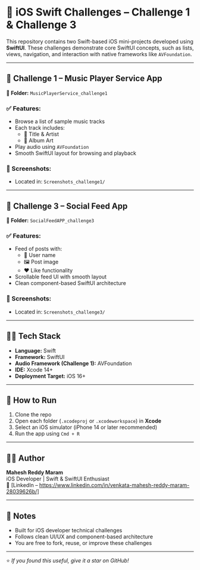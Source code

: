 # 📱 iOS Swift Challenges – Challenge 1 & Challenge 3

This repository contains two Swift-based iOS mini-projects developed using **SwiftUI**. These challenges demonstrate core SwiftUI concepts, such as lists, views, navigation, and interaction with native frameworks like `AVFoundation`.

---

## 🚀 Challenge 1 – Music Player Service App

**📁 Folder:** `MusicPlayerService_challenge1`

### ✅ Features:
- Browse a list of sample music tracks
- Each track includes:
  - 🎵 Title & Artist
  - 🎨 Album Art
- Play audio using `AVFoundation`
- Smooth SwiftUI layout for browsing and playback

### 📸 Screenshots:
- Located in: `Screenshots_challenge1/`

---

## 📲 Challenge 3 – Social Feed App

**📁 Folder:** `SocialFeedAPP_challenge3`

### ✅ Features:
- Feed of posts with:
  - 🧑 User name
  - 🖼️ Post image
  - ❤️ Like functionality
- Scrollable feed UI with smooth layout
- Clean component-based SwiftUI architecture

### 📸 Screenshots:
- Located in: `Screenshots_challenge3/`

---

## 🧑‍💻 Tech Stack

- **Language:** Swift
- **Framework:** SwiftUI
- **Audio Framework (Challenge 1):** AVFoundation
- **IDE:** Xcode 14+
- **Deployment Target:** iOS 16+

---
## 📝 How to Run

1. Clone the repo
2. Open each folder (`.xcodeproj` or `.xcodeworkspace`) in **Xcode**
3. Select an iOS simulator (iPhone 14 or later recommended)
4. Run the app using `Cmd + R`

---

## 👨‍💼 Author

**Mahesh Reddy Maram**  
iOS Developer | Swift & SwiftUI Enthusiast  
📧 [LinkedIn – https://www.linkedin.com/in/venkata-mahesh-reddy-maram-28039626b/]

---

## 📌 Notes

- Built for iOS developer technical challenges
- Follows clean UI/UX and component-based architecture
- You are free to fork, reuse, or improve these challenges

---

⭐️ _If you found this useful, give it a star on GitHub!_
